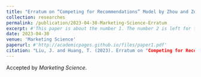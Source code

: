 ```yaml
---
title: "Erratum on “Competing for Recommendations” Model by Zhou and Zou (2023)"
collection: researches
permalink: /publication/2023-04-30-Marketing-Science-Erratum
excerpt: #'This paper is about the number 1. The number 2 is left for future work.'
date: 2023-04-30
venue: 'Marketing Science'
paperurl: #'http://academicpages.github.io/files/paper1.pdf'
citation: "Liu, J. and Huang, T. (2023). Erratum on "Competing for Recommendations" Model by Zhou and Zou (2023). Marketing Science."
---
```


Accepted by *Marketing Science*. 
